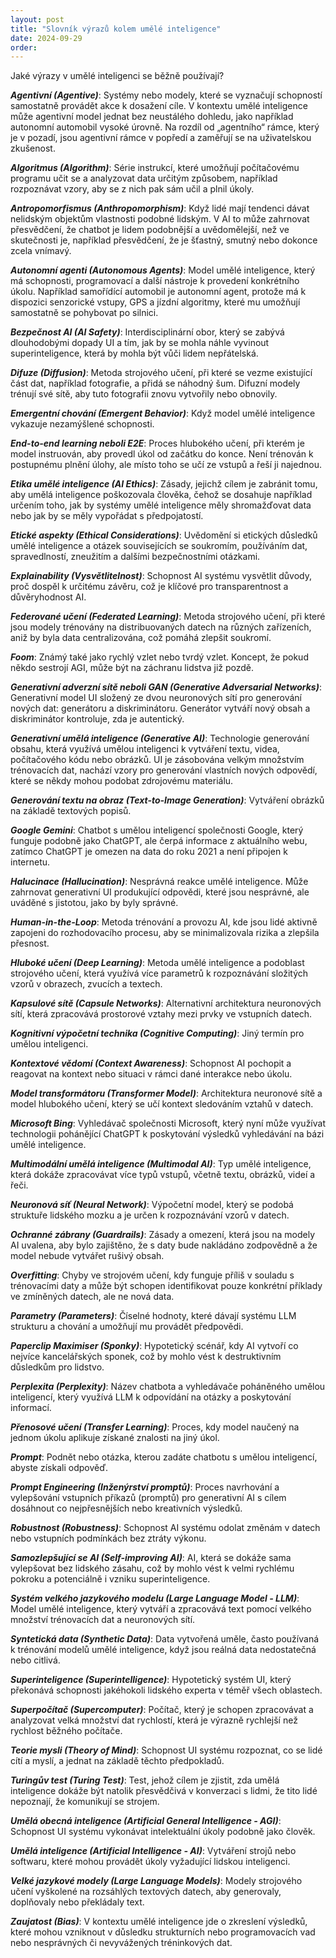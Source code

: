 ```yaml
---
layout: post
title: "Slovník výrazů kolem umělé inteligence"
date: 2024-09-29
order: 
---
```


Jaké výrazy v umělé inteligenci se běžně používají? 

***Agentivní (Agentive)***: Systémy nebo modely, které se vyznačují schopností samostatně provádět akce k dosažení cíle. V kontextu umělé inteligence může agentivní model jednat bez neustálého dohledu, jako například autonomní automobil vysoké úrovně. Na rozdíl od „agentního“ rámce, který je v pozadí, jsou agentivní rámce v popředí a zaměřují se na uživatelskou zkušenost.

***Algoritmus (Algorithm)***: Série instrukcí, které umožňují počítačovému programu učit se a analyzovat data určitým způsobem, například rozpoznávat vzory, aby se z nich pak sám učil a plnil úkoly.

***Antropomorfismus (Anthropomorphism)***: Když lidé mají tendenci dávat nelidským objektům vlastnosti podobné lidským. V AI to může zahrnovat přesvědčení, že chatbot je lidem podobnější a uvědomělejší, než ve skutečnosti je, například přesvědčení, že je šťastný, smutný nebo dokonce zcela vnímavý.

***Autonomní agenti (Autonomous Agents)***: Model umělé inteligence, který má schopnosti, programovací a další nástroje k provedení konkrétního úkolu. Například samořídící automobil je autonomní agent, protože má k dispozici senzorické vstupy, GPS a jízdní algoritmy, které mu umožňují samostatně se pohybovat po silnici.

***Bezpečnost AI (AI Safety)***: Interdisciplinární obor, který se zabývá dlouhodobými dopady UI a tím, jak by se mohla náhle vyvinout superinteligence, která by mohla být vůči lidem nepřátelská.

***Difuze (Diffusion)***: Metoda strojového učení, při které se vezme existující část dat, například fotografie, a přidá se náhodný šum. Difuzní modely trénují své sítě, aby tuto fotografii znovu vytvořily nebo obnovily.

***Emergentní chování (Emergent Behavior)***: Když model umělé inteligence vykazuje nezamýšlené schopnosti.

***End-to-end learning neboli E2E***: Proces hlubokého učení, při kterém je model instruován, aby provedl úkol od začátku do konce. Není trénován k postupnému plnění úlohy, ale místo toho se učí ze vstupů a řeší ji najednou.

***Etika umělé inteligence (AI Ethics)***: Zásady, jejichž cílem je zabránit tomu, aby umělá inteligence poškozovala člověka, čehož se dosahuje například určením toho, jak by systémy umělé inteligence měly shromažďovat data nebo jak by se měly vypořádat s předpojatostí.

***Etické aspekty (Ethical Considerations)***: Uvědomění si etických důsledků umělé inteligence a otázek souvisejících se soukromím, používáním dat, spravedlností, zneužitím a dalšími bezpečnostními otázkami.

***Explainability (Vysvětlitelnost)***: Schopnost AI systému vysvětlit důvody, proč dospěl k určitému závěru, což je klíčové pro transparentnost a důvěryhodnost AI.

***Federované učení (Federated Learning)***: Metoda strojového učení, při které jsou modely trénovány na distribuovaných datech na různých zařízeních, aniž by byla data centralizována, což pomáhá zlepšit soukromí.

***Foom***: Známý také jako rychlý vzlet nebo tvrdý vzlet. Koncept, že pokud někdo sestrojí AGI, může být na záchranu lidstva již pozdě.

***Generativní adverzní sítě neboli GAN (Generative Adversarial Networks)***: Generativní model UI složený ze dvou neuronových sítí pro generování nových dat: generátoru a diskriminátoru. Generátor vytváří nový obsah a diskriminátor kontroluje, zda je autentický.

***Generativní umělá inteligence (Generative AI)***: Technologie generování obsahu, která využívá umělou inteligenci k vytváření textu, videa, počítačového kódu nebo obrázků. UI je zásobována velkým množstvím trénovacích dat, nachází vzory pro generování vlastních nových odpovědí, které se někdy mohou podobat zdrojovému materiálu.

***Generování textu na obraz (Text-to-Image Generation)***: Vytváření obrázků na základě textových popisů.

***Google Gemini***: Chatbot s umělou inteligencí společnosti Google, který funguje podobně jako ChatGPT, ale čerpá informace z aktuálního webu, zatímco ChatGPT je omezen na data do roku 2021 a není připojen k internetu.

***Halucinace (Hallucination)***: Nesprávná reakce umělé inteligence. Může zahrnovat generativní UI produkující odpovědi, které jsou nesprávné, ale uváděné s jistotou, jako by byly správné.

***Human-in-the-Loop***: Metoda trénování a provozu AI, kde jsou lidé aktivně zapojeni do rozhodovacího procesu, aby se minimalizovala rizika a zlepšila přesnost.

***Hluboké učení (Deep Learning)***: Metoda umělé inteligence a podoblast strojového učení, která využívá více parametrů k rozpoznávání složitých vzorů v obrazech, zvucích a textech.

***Kapsulové sítě (Capsule Networks)***: Alternativní architektura neuronových sítí, která zpracovává prostorové vztahy mezi prvky ve vstupních datech.

***Kognitivní výpočetní technika (Cognitive Computing)***: Jiný termín pro umělou inteligenci.

***Kontextové vědomí (Context Awareness)***: Schopnost AI pochopit a reagovat na kontext nebo situaci v rámci dané interakce nebo úkolu.

***Model transformátoru (Transformer Model)***: Architektura neuronové sítě a model hlubokého učení, který se učí kontext sledováním vztahů v datech.

***Microsoft Bing***: Vyhledávač společnosti Microsoft, který nyní může využívat technologii pohánějící ChatGPT k poskytování výsledků vyhledávání na bázi umělé inteligence.

***Multimodální umělá inteligence (Multimodal AI)***: Typ umělé inteligence, která dokáže zpracovávat více typů vstupů, včetně textu, obrázků, videí a řeči.

***Neuronová síť (Neural Network)***: Výpočetní model, který se podobá struktuře lidského mozku a je určen k rozpoznávání vzorů v datech.

***Ochranné zábrany (Guardrails)***: Zásady a omezení, která jsou na modely AI uvalena, aby bylo zajištěno, že s daty bude nakládáno zodpovědně a že model nebude vytvářet rušivý obsah.

***Overfitting***: Chyby ve strojovém učení, kdy funguje příliš v souladu s trénovacími daty a může být schopen identifikovat pouze konkrétní příklady ve zmíněných datech, ale ne nová data.

***Parametry (Parameters)***: Číselné hodnoty, které dávají systému LLM strukturu a chování a umožňují mu provádět předpovědi.

***Paperclip Maximiser (Sponky)***: Hypotetický scénář, kdy AI vytvoří co nejvíce kancelářských sponek, což by mohlo vést k destruktivním důsledkům pro lidstvo.

***Perplexita (Perplexity)***: Název chatbota a vyhledávače poháněného umělou inteligencí, který využívá LLM k odpovídání na otázky a poskytování informací.

***Přenosové učení (Transfer Learning)***: Proces, kdy model naučený na jednom úkolu aplikuje získané znalosti na jiný úkol.

***Prompt***: Podnět nebo otázka, kterou zadáte chatbotu s umělou inteligencí, abyste získali odpověď.

***Prompt Engineering (Inženýrství promptů)***: Proces navrhování a vylepšování vstupních příkazů (promptů) pro generativní AI s cílem dosáhnout co nejpřesnějších nebo kreativních výsledků.

***Robustnost (Robustness)***: Schopnost AI systému odolat změnám v datech nebo vstupních podmínkách bez ztráty výkonu.

***Samozlepšující se AI (Self-improving AI)***: AI, která se dokáže sama vylepšovat bez lidského zásahu, což by mohlo vést k velmi rychlému pokroku a potenciálně i vzniku superinteligence.

***Systém velkého jazykového modelu (Large Language Model - LLM)***: Model umělé inteligence, který vytváří a zpracovává text pomocí velkého množství trénovacích dat a neuronových sítí.

***Syntetická data (Synthetic Data)***: Data vytvořená uměle, často používaná k trénování modelů umělé inteligence, když jsou reálná data nedostatečná nebo citlivá.

***Superinteligence (Superintelligence)***: Hypotetický systém UI, který překonává schopnosti jakéhokoli lidského experta v téměř všech oblastech.

***Superpočítač (Supercomputer)***: Počítač, který je schopen zpracovávat a analyzovat velká množství dat rychlostí, která je výrazně rychlejší než rychlost běžného počítače.

***Teorie mysli (Theory of Mind)***: Schopnost UI systému rozpoznat, co se lidé cítí a myslí, a jednat na základě těchto předpokladů.

***Turingův test (Turing Test)***: Test, jehož cílem je zjistit, zda umělá inteligence dokáže být natolik přesvědčivá v konverzaci s lidmi, že tito lidé nepoznají, že komunikují se strojem.

***Umělá obecná inteligence (Artificial General Intelligence - AGI)***: Schopnost UI systému vykonávat intelektuální úkoly podobně jako člověk.

***Umělá inteligence (Artificial Intelligence - AI)***: Vytváření strojů nebo softwaru, které mohou provádět úkoly vyžadující lidskou inteligenci.

***Velké jazykové modely (Large Language Models)***: Modely strojového učení vyškolené na rozsáhlých textových datech, aby generovaly, doplňovaly nebo překládaly text.

***Zaujatost (Bias)***: V kontextu umělé inteligence jde o zkreslení výsledků, které mohou vzniknout v důsledku strukturních nebo programovacích vad nebo nesprávných či nevyvážených tréninkových dat.

